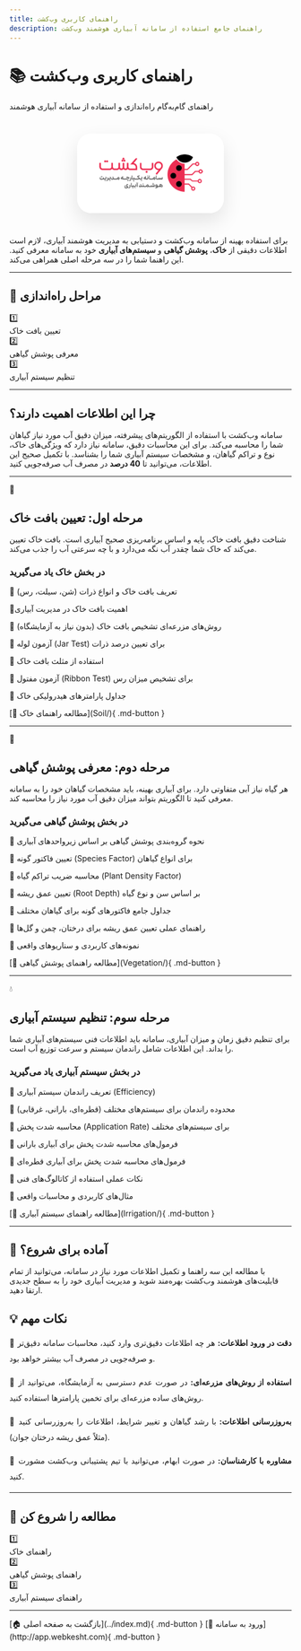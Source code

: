 ```yaml
---
title: راهنمای کاربری وب‌کشت
description: راهنمای جامع استفاده از سامانه آبیاری هوشمند وب‌کشت
---
```


<div class="hero-section" markdown="1">

# 📚 راهنمای کاربری وب‌کشت

<p class="hero-subtitle">
راهنمای گام‌به‌گام راه‌اندازی و استفاده از سامانه آبیاری هوشمند
</p>

<div style="display: flex; justify-content: center; margin: 40px 0;">
    <div style="background: rgba(255,255,255,0.95); backdrop-filter: blur(10px); padding: 30px; border-radius: 25px; box-shadow: 0 15px 35px rgba(0,0,0,0.1), inset 0 1px 0 rgba(255,255,255,0.6); border: 1px solid rgba(255,255,255,0.3);">
        <img src="images/WebKesht_Logo_Larg.png" alt="لوگو وب کشت" style="max-width: 200px; height: auto; display: block;">
    </div>
</div>

برای استفاده بهینه از سامانه وب‌کشت و دستیابی به مدیریت هوشمند آبیاری، لازم است اطلاعات دقیقی از **خاک**، **پوشش گیاهی** و **سیستم‌های آبیاری** خود به سامانه معرفی کنید. این راهنما شما را در سه مرحله اصلی همراهی می‌کند.

</div>

---

<div class="stats-container">
<h2 class="stats-title" markdown="1">🎯 مراحل راه‌اندازی</h2>
<div class="stats-grid">
    <a href="Soil/" class="stat-card" style="text-decoration: none; color: inherit;">
        <div class="stat-number">1️⃣</div>
        <div class="stat-label">تعیین بافت خاک</div>
    </a>
    <a href="Vegetation/" class="stat-card" style="text-decoration: none; color: inherit;">
        <div class="stat-number">2️⃣</div>
        <div class="stat-label">معرفی پوشش گیاهی</div>
    </a>
    <a href="Irrigation/" class="stat-card" style="text-decoration: none; color: inherit;">
        <div class="stat-number">3️⃣</div>
        <div class="stat-label">تنظیم سیستم آبیاری</div>
    </a>
</div>
</div>


---

<div class="challenge-intro" markdown="1">
<h2>چرا این اطلاعات اهمیت دارند؟</h2>
<p>سامانه وب‌کشت با استفاده از الگوریتم‌های پیشرفته، میزان دقیق آب مورد نیاز گیاهان شما را محاسبه می‌کند. برای این محاسبات دقیق، سامانه نیاز دارد که ویژگی‌های خاک، نوع و تراکم گیاهان، و مشخصات سیستم آبیاری شما را بشناسد. با تکمیل صحیح این اطلاعات، می‌توانید تا <strong>40 درصد</strong> در مصرف آب صرفه‌جویی کنید.</p>
</div>

---

<div class="challenge-card" markdown="1">
<div class="challenge-header">
<span class="challenge-icon">🌾</span>
<h2>مرحله اول: تعیین بافت خاک</h2>
</div>

<div class="challenge-description">
شناخت دقیق بافت خاک، پایه و اساس برنامه‌ریزی صحیح آبیاری است. بافت خاک تعیین می‌کند که خاک شما چقدر آب نگه می‌دارد و با چه سرعتی آب را جذب می‌کند.
</div>

<div class="challenge-details">
<h3>در بخش خاک یاد می‌گیرید</h3>
<p> 🔸 تعریف بافت خاک و انواع ذرات (شن، سیلت، رس)</p>
<p> 🔸اهمیت بافت خاک در مدیریت آبیاری</p>
<p> 🔸 روش‌های مزرعه‌ای تشخیص بافت خاک (بدون نیاز به آزمایشگاه)</p>
<p> 🔸 آزمون لوله (Jar Test) برای تعیین درصد ذرات</p>
<p> 🔸 استفاده از مثلث بافت خاک</p>
<p> 🔸 آزمون مفتول (Ribbon Test) برای تشخیص میزان رس</p>
<p> 🔸 جداول پارامترهای هیدرولیکی خاک</p>

</div>

<div class="hero-actions" markdown="1">
[📖 مطالعه راهنمای خاک](Soil/){ .md-button }
</div>

</div>


 

---

<div class="challenge-card" markdown="1">
<div class="challenge-header">
<span class="challenge-icon">🌱</span>
<h2>مرحله دوم: معرفی پوشش گیاهی</h2>
</div>

<div class="challenge-description">
هر گیاه نیاز آبی متفاوتی دارد. برای آبیاری بهینه، باید مشخصات گیاهان خود را به سامانه معرفی کنید تا الگوریتم بتواند میزان دقیق آب مورد نیاز را محاسبه کند.
</div>

<div class="challenge-details">
<h3>در بخش پوشش گیاهی می‌گیرید</h3>
<p> 🔸 نحوه گروه‌بندی پوشش گیاهی بر اساس زیرواحدهای آبیاری</p>
<p> 🔸 تعیین فاکتور گونه (Species Factor) برای انواع گیاهان</p>
<p> 🔸 محاسبه ضریب تراکم گیاه (Plant Density Factor)</p>
<p> 🔸 تعیین عمق ریشه (Root Depth) بر اساس سن و نوع گیاه</p>
<p> 🔸 جداول جامع فاکتورهای گونه برای گیاهان مختلف</p>
<p> 🔸 راهنمای عملی تعیین عمق ریشه برای درختان، چمن و گل‌ها</p>
<p> 🔸 نمونه‌های کاربردی و سناریوهای واقعی</p>
</div>

<div class="hero-actions" markdown="1">
[📖 مطالعه راهنمای پوشش گیاهی](Vegetation/){ .md-button   }
</div>
</div>

---

<div class="challenge-card" markdown="1">
<div class="challenge-header">
<span class="challenge-icon">💧</span>
<h2>مرحله سوم: تنظیم سیستم آبیاری</h2>
</div>

<div class="challenge-description">
برای تنظیم دقیق زمان و میزان آبیاری، سامانه باید اطلاعات فنی سیستم‌های آبیاری شما را بداند. این اطلاعات شامل راندمان سیستم و سرعت توزیع آب است.
</div>

<div class="challenge-details">
<h3>در بخش سیستم آبیاری یاد می‌گیرید</h3>
<p> 🔸 تعریف راندمان سیستم آبیاری (Efficiency)</p>
<p> 🔸 محدوده راندمان برای سیستم‌های مختلف (قطره‌ای، بارانی، غرقابی)</p>
<p> 🔸 محاسبه شدت پخش (Application Rate) برای سیستم‌های مختلف</p>
<p> 🔸 فرمول‌های محاسبه شدت پخش برای آبیاری بارانی</p>
<p> 🔸 فرمول‌های محاسبه شدت پخش برای آبیاری قطره‌ای</p>
<p> 🔸 نکات عملی استفاده از کاتالوگ‌های فنی</p>
<p> 🔸 مثال‌های کاربردی و محاسبات واقعی</p>
</div>

<div class="hero-actions" markdown="1">
[📖 مطالعه راهنمای سیستم آبیاری](Irrigation/){ .md-button  }
</div>
</div>

---

<div class="challenge-intro" markdown="1">
<h2>🚀 آماده برای شروع؟</h2>
<p>با مطالعه این سه راهنما و تکمیل اطلاعات مورد نیاز در سامانه، می‌توانید از تمام قابلیت‌های هوشمند وب‌کشت بهره‌مند شوید و مدیریت آبیاری خود را به سطح جدیدی ارتقا دهید.</p>
</div>

<div class="stats-container">
<h2 class="stats-title" markdown="1">💡 نکات مهم</h2>
<div class="challenge-details" style="text-align: justify; line-height: 2;">
<p>🔸 <strong>دقت در ورود اطلاعات:</strong> هر چه اطلاعات دقیق‌تری وارد کنید، محاسبات سامانه دقیق‌تر و صرفه‌جویی در مصرف آب بیشتر خواهد بود.</p>

<p>🔸 <strong>استفاده از روش‌های مزرعه‌ای:</strong> در صورت عدم دسترسی به آزمایشگاه، می‌توانید از روش‌های ساده مزرعه‌ای برای تخمین پارامترها استفاده کنید.</p>

<p>🔸 <strong>به‌روزرسانی اطلاعات:</strong> با رشد گیاهان و تغییر شرایط، اطلاعات را به‌روزرسانی کنید (مثلاً عمق ریشه درختان جوان).</p>

<p>🔸 <strong>مشاوره با کارشناسان:</strong> در صورت ابهام، می‌توانید با تیم پشتیبانی وب‌کشت مشورت کنید.</p>
</div>
</div>

---

<div class="stats-container">
<h2 class="stats-title" markdown="1">🎯 مطالعه را شروع کن</h2>
<div class="stats-grid">
    <a href="Soil/" class="stat-card" style="text-decoration: none; color: inherit;">
        <div class="stat-number">1️⃣</div>
        <div class="stat-label">راهنمای خاک</div>
    </a>
    <a href="Vegetation/" class="stat-card" style="text-decoration: none; color: inherit;">
        <div class="stat-number">2️⃣</div>
        <div class="stat-label">راهنمای پوشش گیاهی</div>
    </a>
    <a href="Irrigation/" class="stat-card" style="text-decoration: none; color: inherit;">
        <div class="stat-number">3️⃣</div>
        <div class="stat-label">راهنمای سیستم آبیاری</div>
    </a>
</div>
</div>


---
<div class="hero-actions" markdown="1">
[🏠 بازگشت به صفحه اصلی](../index.md){ .md-button }
[🚀 ورود به سامانه](http://app.webkesht.com){ .md-button  }
 </div>